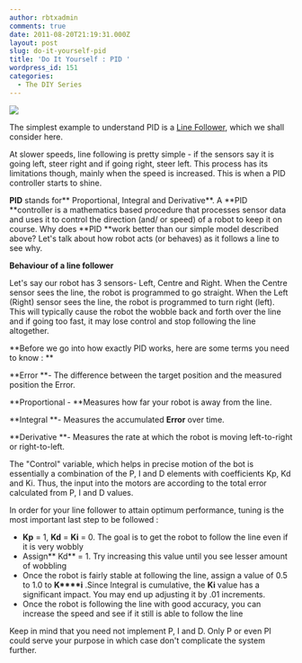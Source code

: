 ```yaml
---
author: rbtxadmin
comments: true
date: 2011-08-20T21:19:31.000Z
layout: post
slug: do-it-yourself-pid
title: 'Do It Yourself : PID '
wordpress_id: 151
categories:
  - The DIY Series
---
```


**![](http://blog.robotix.in/wp-content/uploads/2011/08/PID_picture-217x300.png)**

The simplest example to understand PID is a [Line Follower](http://en.wikipedia.org/wiki/Mobile_robot#Line-following_robot), which we shall consider here.

At slower speeds, line following is pretty simple - if the sensors say it is going left, steer right and if going right, steer left. This process has its limitations though, mainly when the speed is increased.  This is when a PID controller starts to shine.

**PID** stands for** Proportional, Integral and Derivative**.  A **PID **controller is a mathematics based procedure that processes sensor data and uses it to control the direction (and/ or speed) of a robot to keep it on course. Why does **PID **work better than our simple model described above? Let's talk about how robot acts (or behaves) as it follows a line to see why.

**Behaviour of a line follower**

Let's say our robot has 3 sensors- Left, Centre and Right. When the Centre sensor sees the line, the robot is programmed to go straight. When the Left (Right) sensor sees the line, the robot is programmed to turn right (left). This will typically cause the robot the wobble back and forth over the line and if going too fast, it may lose control and stop following the line altogether.

**Before we go into how exactly PID works, here are some terms you need to know : **

**Error **- The difference between the target position and the measured position the Error.

**Proportional - **Measures how far your robot is away from the line.

**Integral **- Measures the accumulated **Error** over time.

**Derivative **- Measures the rate at which the robot is moving left-to-right or right-to-left.

The "Control" variable, which helps in precise motion of the bot is essentially a combination of the P, I and D elements with coefficients Kp, Kd and Ki. Thus, the input into the motors are according to the total error calculated from P, I and D values.

In order for your line follower to attain optimum performance, tuning is the most important last step to be followed :
- **Kp** = 1, **Kd** = **Ki** = 0. The goal is to get the robot to follow the line even if it is very wobbly
- Assign** Kd** = 1. Try increasing this value until you see lesser amount of wobbling
- Once the robot is fairly stable at following the line, assign a value of 0.5 to 1.0 to **K****i** .Since Integral is cumulative, the **Ki** value has a significant impact. You may end up adjusting it by .01 increments.
- Once the robot is following the line with good accuracy, you can increase the speed and see if it still is able to follow the line

Keep in mind that you need not implement P, I and D. Only P or even PI could serve your purpose in which case don't complicate the system further.
